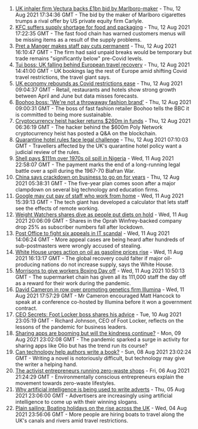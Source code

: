 1. [UK inhaler firm Vectura backs £1bn bid by Marlboro-maker](https://www.bbc.co.uk/news/business-58193391) - Thu, 12 Aug 2021 17:34:36 GMT - The bid by the maker of Marlboro cigarettes trumps a rival offer by US private equity firm Carlyle.
2. [KFC suffers supply shortage for food and packaging](https://www.bbc.co.uk/news/business-58180308) - Thu, 12 Aug 2021 17:22:35 GMT - The fast food chain has warned customers menus will be missing items as a result of the supply problems.
3. [Pret a Manger makes staff pay cuts permanent](https://www.bbc.co.uk/news/business-58186299) - Thu, 12 Aug 2021 16:10:47 GMT - The firm had said unpaid breaks would be temporary but trade remains "significantly below" pre-Covid levels.
4. [Tui boss: UK falling behind European travel recovery](https://www.bbc.co.uk/news/business-58184088) - Thu, 12 Aug 2021 14:41:00 GMT - UK bookings lag the rest of Europe amid shifting Covid travel restrictions, the travel giant says.
5. [UK economy rebounds as Covid restrictions ease](https://www.bbc.co.uk/news/uk-58183519) - Thu, 12 Aug 2021 09:04:37 GMT - Retail, restaurants and hotels show strong growth between April and June but data misses forecasts.
6. [Boohoo boss: 'We're not a throwaway fashion brand'](https://www.bbc.co.uk/news/business-58160237) - Thu, 12 Aug 2021 09:00:31 GMT - The boss of fast fashion retailer Boohoo tells the BBC it is committed to being more sustainable.
7. [Cryptocurrency heist hacker returns $260m in funds](https://www.bbc.co.uk/news/business-58180692) - Thu, 12 Aug 2021 06:36:19 GMT - The hacker behind the $600m Poly Network cryptocurrency heist has posted a Q&A on the blockchain.
8. [Quarantine hotel rules face legal challenge](https://www.bbc.co.uk/news/business-58180307) - Thu, 12 Aug 2021 07:10:03 GMT - Travellers affected by the UK's quarantine hotel policy want a judicial review of the rules.
9. [Shell pays $111m over 1970s oil spill in Nigeria](https://www.bbc.co.uk/news/world-africa-58181836) - Wed, 11 Aug 2021 22:58:07 GMT - The payment marks the end of a long-running legal battle over a spill during the 1967-70 Biafran War.
10. [China says crackdown on business to go on for years](https://www.bbc.co.uk/news/business-58182658) - Thu, 12 Aug 2021 05:38:31 GMT - The five-year plan comes soon after a major clampdown on several big technology and education firms.
11. [Google may cut pay of staff who work from home](https://www.bbc.co.uk/news/business-58171716) - Wed, 11 Aug 2021 15:39:13 GMT - The tech giant has developed a calculator that lets staff see the effects of remote working.
12. [Weight Watchers shares dive as people put diets on hold](https://www.bbc.co.uk/news/business-58177676) - Wed, 11 Aug 2021 20:06:09 GMT - Shares in the Oprah Winfrey-backed company drop 25% as subscriber numbers fall after lockdown.
13. [Post Office to fight six appeals in IT scandal](https://www.bbc.co.uk/news/business-58170897) - Wed, 11 Aug 2021 14:06:24 GMT - More appeal cases are being heard after hundreds of sub-postmasters were wrongly accused of stealing.
14. [White House urges action on oil as gasoline prices rise](https://www.bbc.co.uk/news/business-58177675) - Wed, 11 Aug 2021 16:13:17 GMT - The global recovery could falter if major oil-producing nations do not increase supply, says the White House.
15. [Morrisons to give workers Boxing Day off](https://www.bbc.co.uk/news/business-58167627) - Wed, 11 Aug 2021 10:50:13 GMT - The supermarket chain has given all its 111,000 staff the day off as a reward for their work during the pandemic.
16. [David Cameron in row over promoting genetics firm Illumina](https://www.bbc.co.uk/news/business-58146567) - Wed, 11 Aug 2021 17:57:29 GMT - Mr Cameron encouraged Matt Hancock to speak at a conference co-hosted by Illumina before it won a government contract.
17. [CEO Secrets: Foot Locker boss shares his advice](https://www.bbc.co.uk/news/business-58101254) - Tue, 10 Aug 2021 23:05:19 GMT - Richard Johnson, CEO of Foot Locker, reflects on the lessons of the pandemic for business leaders.
18. [Sharing apps are booming but will the kindness continue?](https://www.bbc.co.uk/news/business-57981598) - Mon, 09 Aug 2021 23:02:08 GMT - The pandemic sparked a surge in activity for sharing apps like Olio but has the trend run its course?
19. [Can technology help authors write a book?](https://www.bbc.co.uk/news/business-58098481) - Sun, 08 Aug 2021 23:02:24 GMT - Writing a novel is notoriously difficult, but technology may give the writer a helping hand.
20. [The activist entrepreneurs running zero-waste shops](https://www.bbc.co.uk/news/business-57920754) - Fri, 06 Aug 2021 21:24:29 GMT - Environmentally conscious entrepreneurs explain the movement towards zero-waste lifestyles.
21. [Why artificial intelligence is being used to write adverts](https://www.bbc.co.uk/news/business-57781557) - Thu, 05 Aug 2021 23:06:00 GMT - Advertisers are increasingly using artificial intelligence to come up with their winning slogans.
22. [Plain sailing: Boating holidays on the rise across the UK](https://www.bbc.co.uk/news/business-58069855) - Wed, 04 Aug 2021 23:56:06 GMT - More people are hiring boats to travel along the UK's canals and rivers amid travel restrictions.
